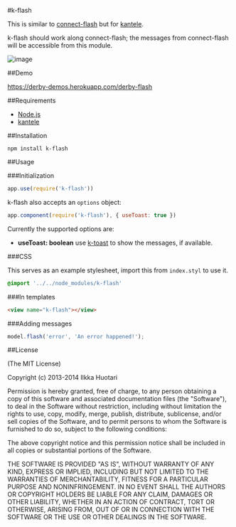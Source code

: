 #k-flash

This is similar to [connect-flash](https://github.com/jaredhanson/connect-flash) but for [kantele](https://github.com/kantele/kantele). 

k-flash should work along connect-flash; the messages from connect-flash will be accessible from this module.

![image](https://cloud.githubusercontent.com/assets/433707/4265716/454049a8-3c5c-11e4-9c0a-9eb06539ed0a.png)


##Demo

https://derby-demos.herokuapp.com/derby-flash

##Requirements

- [Node.js](http://nodejs.org)
- [kantele](https://github.com/kantele/kantele)


##Installation

`npm install k-flash`

##Usage

###Initialization

```javascript
app.use(require('k-flash'))
```

k-flash also accepts an `options` object:

```javascript
app.component(require('k-flash'), { useToast: true })
```

Currently the supported options are:

- **useToast: boolean**
	use [k-toast](https://github.com/k-components/k-toast) to show the messages, if available.

###CSS

This serves as an example stylesheet, import this from `index.styl` to use it. 
```css
@import '../../node_modules/k-flash'
```

###In templates

```html
<view name="k-flash"></view>
```

###Adding messages

```javascript
model.flash('error', 'An error happened!');

```

##License

(The MIT License)

Copyright (c) 2013-2014 Ilkka Huotari

Permission is hereby granted, free of charge, to any person obtaining a copy of this software and associated documentation files (the "Software"), to deal in the Software without restriction, including without limitation the rights to use, copy, modify, merge, publish, distribute, sublicense, and/or sell copies of the Software, and to permit persons to whom the Software is furnished to do so, subject to the following conditions:

The above copyright notice and this permission notice shall be included in all copies or substantial portions of the Software.

THE SOFTWARE IS PROVIDED "AS IS", WITHOUT WARRANTY OF ANY KIND, EXPRESS OR IMPLIED, INCLUDING BUT NOT LIMITED TO THE WARRANTIES OF MERCHANTABILITY, FITNESS FOR A PARTICULAR PURPOSE AND NONINFRINGEMENT. IN NO EVENT SHALL THE AUTHORS OR COPYRIGHT HOLDERS BE LIABLE FOR ANY CLAIM, DAMAGES OR OTHER LIABILITY, WHETHER IN AN ACTION OF CONTRACT, TORT OR OTHERWISE, ARISING FROM, OUT OF OR IN CONNECTION WITH THE SOFTWARE OR THE USE OR OTHER DEALINGS IN THE SOFTWARE.
